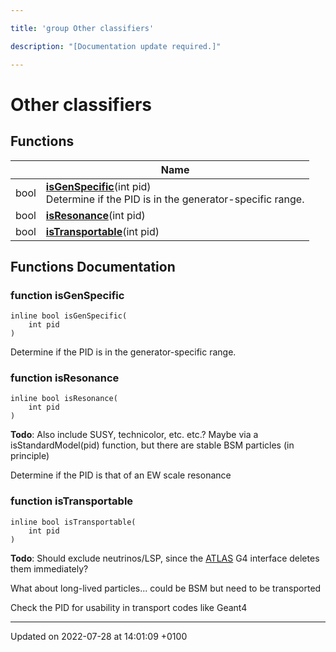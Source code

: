 ```yaml
---

title: 'group Other classifiers'

description: "[Documentation update required.]"

---
```


# Other classifiers



## Functions

|                | Name           |
| -------------- | -------------- |
| bool | **[isGenSpecific](http://example.org/modules/group__mcutils__other/#function-isgenspecific)**(int pid)<br>Determine if the PID is in the generator-specific range.  |
| bool | **[isResonance](http://example.org/modules/group__mcutils__other/#function-isresonance)**(int pid) |
| bool | **[isTransportable](http://example.org/modules/group__mcutils__other/#function-istransportable)**(int pid) |


## Functions Documentation

### function isGenSpecific

```
inline bool isGenSpecific(
    int pid
)
```

Determine if the PID is in the generator-specific range. 

### function isResonance

```
inline bool isResonance(
    int pid
)
```


**Todo**: Also include SUSY, technicolor, etc. etc.? Maybe via a isStandardModel(pid) function, but there are stable BSM particles (in principle) 

Determine if the PID is that of an EW scale resonance


### function isTransportable

```
inline bool isTransportable(
    int pid
)
```


**Todo**: Should exclude neutrinos/LSP, since the <a href="http://example.org/namespaces/namespacerivet_1_1atlas/">ATLAS</a> G4 interface deletes them immediately? 

What about long-lived particles... could be BSM but need to be transported 

Check the PID for usability in transport codes like Geant4






-------------------------------

Updated on 2022-07-28 at 14:01:09 +0100
